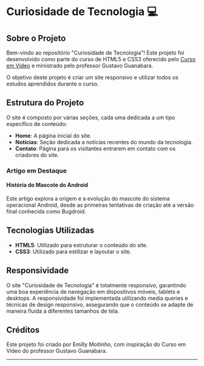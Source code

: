 # Curiosidade de Tecnologia 💻

## Sobre o Projeto

Bem-vindo ao repositório "Curiosidade de Tecnologia"! Este projeto foi desenvolvido como parte do curso de HTML5 e CSS3 oferecido pelo [Curso em Vídeo](https://www.cursoemvideo.com/) e ministrado pelo professor Gustavo Guanabara.

O objetivo deste projeto é criar um site responsivo e utilizar todos os estudos aprendidos durante o curso.

## Estrutura do Projeto

O site é composto por várias seções, cada uma dedicada a um tipo específico de conteúdo:

- **Home**: A página inicial do site.
- **Notícias**: Seção dedicada a notícias recentes do mundo da tecnologia.
- **Contato**: Página para os visitantes entrarem em contato com os criadores do site.

### Artigo em Destaque

#### História do Mascote do Android

Este artigo explora a origem e a evolução do mascote do sistema operacional Android, desde as primeiras tentativas de criação até a versão final conhecida como Bugdroid.

## Tecnologias Utilizadas

- **HTML5**: Utilizado para estruturar o conteúdo do site.
- **CSS3**: Utilizado para estilizar e layoutar o site.

## Responsividade

O site "Curiosidade de Tecnologia" é totalmente responsivo, garantindo uma boa experiência de navegação em dispositivos móveis, tablets e desktops. A responsividade foi implementada utilizando media queries e técnicas de design responsivo, assegurando que o conteúdo se adapte de maneira fluida a diferentes tamanhos de tela.

## Créditos

Este projeto foi criado por Emilly Moitinho, com inspiração do Curso em Vídeo do professor Gustavo Guanabara.


---

